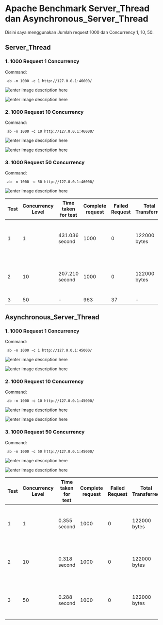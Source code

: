 # Apache Benchmark Server_Thread dan Asynchronous_Server_Thread

Disini saya menggunakan Jumlah request 1000 dan Concurrency 1, 10, 50.

## Server_Thread

### 1. 1000 Request 1 Concurrency

Command:

     ab -n 1000 -c 1 http://127.0.0.1:46000/

![enter image description here](https://github.com/Armunz/PROGJAR_05111740000025/blob/master/tugas9/dokum/-n%201000%20-c%201.png?raw=true)

![enter image description here](https://github.com/Armunz/PROGJAR_05111740000025/blob/master/tugas9/dokum/-n%201000%20-c%201%20%282%29.png?raw=true)

### 2. 1000 Request 10 Concurrency

Command:

     ab -n 1000 -c 10 http://127.0.0.1:46000/

![enter image description here](https://github.com/Armunz/PROGJAR_05111740000025/blob/master/tugas9/dokum/-n%201000%20-c%2010.png?raw=true)

![enter image description here](https://github.com/Armunz/PROGJAR_05111740000025/blob/master/tugas9/dokum/-n%201000%20-c%2010%20%282%29.png?raw=true)

### 3. 1000 Request 50 Concurrency

Command:

     ab -n 1000 -c 50 http://127.0.0.1:46000/

![enter image description here](https://github.com/Armunz/PROGJAR_05111740000025/blob/master/tugas9/dokum/-n%201000%20-c%2050.png?raw=true)


| Test | Concurrency Level | Time taken for test | Complete request | Failed Request | Total Transferred | Request Per Second | Time Per Request | Transfer Rate|
|--|--|--|--|--|--|--|--|--|
|1|1|431.036 second|1000|0|122000 bytes|2.32 [#/sec] mean|431.036 [ms] (mean, across all concurrent request)|0.28 [KBytes/sec] received|
|2|10|207.210 second|1000|0|122000 bytes|4.83 [#/sec] mean|207.210 [ms] (mean, across all concurrent request)|0.57 [KBytes/sec] received|
|3|50|-|963|37|-|-|-|-|

## Asynchronous_Server_Thread

### 1. 1000 Request 1 Concurrency

Command:

     ab -n 1000 -c 1 http://127.0.0.1:45000/

![enter image description here](https://github.com/Armunz/PROGJAR_05111740000025/blob/master/tugas9/dokum/async/-n%201000%20-c%201.png?raw=true)

![enter image description here](https://github.com/Armunz/PROGJAR_05111740000025/blob/master/tugas9/dokum/async/-n%201000%20-c%201%20%282%29.png?raw=true)

### 2. 1000 Request 10 Concurrency

Command:

     ab -n 1000 -c 10 http://127.0.0.1:45000/

![enter image description here](https://github.com/Armunz/PROGJAR_05111740000025/blob/master/tugas9/dokum/async/-n%201000%20-c%2010.png?raw=true)

![enter image description here](https://github.com/Armunz/PROGJAR_05111740000025/blob/master/tugas9/dokum/async/-n%201000%20-c%2010%20%282%29.png?raw=true)

### 3. 1000 Request 50 Concurrency

Command:

     ab -n 1000 -c 50 http://127.0.0.1:45000/

![enter image description here](https://github.com/Armunz/PROGJAR_05111740000025/blob/master/tugas9/dokum/async/-n%201000%20-c%2050.png?raw=true)

![enter image description here](https://github.com/Armunz/PROGJAR_05111740000025/blob/master/tugas9/dokum/async/-n%201000%20-c%2050%20%282%29.png?raw=true)

| Test | Concurrency Level | Time taken for test | Complete request | Failed Request | Total Transferred | Request Per Second | Time Per Request | Transfer Rate|
|--|--|--|--|--|--|--|--|--|
|1|1|0.355 second|1000|0|122000 bytes|2816.41 [#/sec] mean|0.355 [ms] (mean, across all concurrent request)|335.56 [KBytes/sec] received|
|2|10|0.318 second|1000|0|122000 bytes|3147.73 [#/sec] mean|0.318 [ms] (mean, across all concurrent request)|375.02 [KBytes/sec] received|
|3|50|0.288 second|1000|0|122000 bytes|3471.45 [#/sec] mean|0.288 [ms] (mean, across all concurrent request)|413.59 [KBytes/sec] received|
